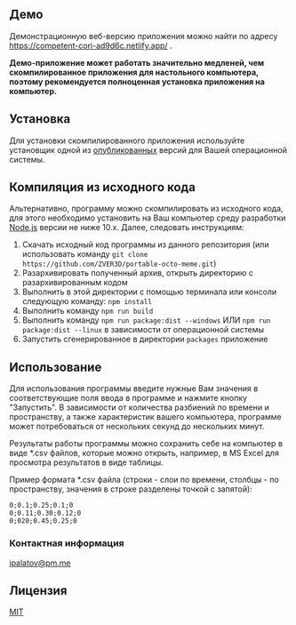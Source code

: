 ## Демо

Демонстрационную веб-версию приложения можно найти по адресу https://competent-cori-ad9d6c.netlify.app/ .

**Демо-приложение может работать значительно медленей, чем скомпилированное приложения для настольного компьютера, поэтому рекомендуется полноценная установка приложения на компьютер.**

## Установка

Для установки скомпилированного приложения используйте установщик одной из [опубликованных](https://github.com/ZVER3D/portable-octo-meme/releases) версий для Вашей операционной системы.

## Компиляция из исходного кода

Альтернативно, программу можно скомпилировать из исходного кода, для этого необходимо установить на Ваш компьютер среду разработки [Node.js](https://nodejs.org/) версии не ниже 10.x. Далее, следовать инструкциям:

1. Скачать исходный код программы из данного репозитория (или использовать команду `git clone https://github.com/ZVER3D/portable-octo-meme.git`)
1. Разархивировать полученный архив, открыть директорию с разархивированным кодом
1. Выполнить в этой директории с помощью терминала или консоли следующую команду:
   `npm install`
1. Выполнить команду `npm run build`
1. Выполнить команду `npm run package:dist --windows` ИЛИ `npm run package:dist --linux` в зависимости от операционной системы
1. Запустить сгенерированное в директории `packages` приложение

## Использование

Для использования программы введите нужные Вам значения в соответствующие поля ввода в программе и нажмите кнопку "Запустить". В зависимости от количества разбиений по времени и пространству, а также характеристик вашего компьютера, программе может потребоваться от нескольких секунд до нескольких минут.

Результаты работы программы можно сохранить себе на компьютер в виде \*.csv файлов, которые можно открыть, например, в MS Excel для просмотра результатов в виде таблицы.

Пример формата \*.csv файла (строки - слои по времени, столбцы - по пространству, значения в строке разделены точкой с запятой):

```
0;0.1;0.25;0.1;0
0;0.11;0.30;0.12;0
0;020;0.45;0.25;0
```

### Контактная информация

ipalatov@pm.me

## Лицензия

[MIT](https://choosealicense.com/licenses/mit/)
